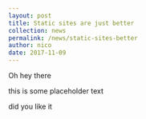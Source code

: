 ```yaml
---
layout: post
title: Static sites are just better
collection: news
permalink: /news/static-sites-better
author: nico
date: 2017-11-09
---
```


Oh hey there

this is some placeholder text

did you like it
